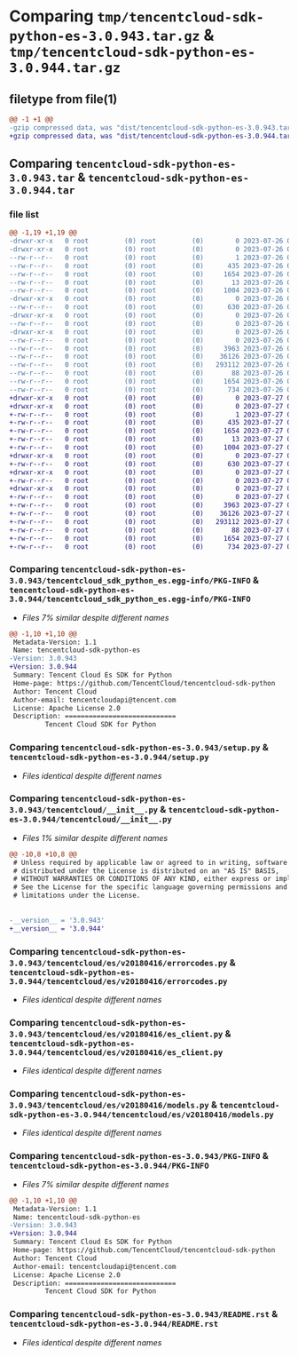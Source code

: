 # Comparing `tmp/tencentcloud-sdk-python-es-3.0.943.tar.gz` & `tmp/tencentcloud-sdk-python-es-3.0.944.tar.gz`

## filetype from file(1)

```diff
@@ -1 +1 @@
-gzip compressed data, was "dist/tencentcloud-sdk-python-es-3.0.943.tar", last modified: Wed Jul 26 00:37:17 2023, max compression
+gzip compressed data, was "dist/tencentcloud-sdk-python-es-3.0.944.tar", last modified: Thu Jul 27 02:15:33 2023, max compression
```

## Comparing `tencentcloud-sdk-python-es-3.0.943.tar` & `tencentcloud-sdk-python-es-3.0.944.tar`

### file list

```diff
@@ -1,19 +1,19 @@
-drwxr-xr-x   0 root         (0) root         (0)        0 2023-07-26 00:37:17.000000 tencentcloud-sdk-python-es-3.0.943/
-drwxr-xr-x   0 root         (0) root         (0)        0 2023-07-26 00:37:17.000000 tencentcloud-sdk-python-es-3.0.943/tencentcloud_sdk_python_es.egg-info/
--rw-r--r--   0 root         (0) root         (0)        1 2023-07-26 00:37:17.000000 tencentcloud-sdk-python-es-3.0.943/tencentcloud_sdk_python_es.egg-info/dependency_links.txt
--rw-r--r--   0 root         (0) root         (0)      435 2023-07-26 00:37:17.000000 tencentcloud-sdk-python-es-3.0.943/tencentcloud_sdk_python_es.egg-info/SOURCES.txt
--rw-r--r--   0 root         (0) root         (0)     1654 2023-07-26 00:37:17.000000 tencentcloud-sdk-python-es-3.0.943/tencentcloud_sdk_python_es.egg-info/PKG-INFO
--rw-r--r--   0 root         (0) root         (0)       13 2023-07-26 00:37:17.000000 tencentcloud-sdk-python-es-3.0.943/tencentcloud_sdk_python_es.egg-info/top_level.txt
--rw-r--r--   0 root         (0) root         (0)     1004 2023-07-26 00:37:17.000000 tencentcloud-sdk-python-es-3.0.943/setup.py
-drwxr-xr-x   0 root         (0) root         (0)        0 2023-07-26 00:37:17.000000 tencentcloud-sdk-python-es-3.0.943/tencentcloud/
--rw-r--r--   0 root         (0) root         (0)      630 2023-07-26 00:37:17.000000 tencentcloud-sdk-python-es-3.0.943/tencentcloud/__init__.py
-drwxr-xr-x   0 root         (0) root         (0)        0 2023-07-26 00:37:17.000000 tencentcloud-sdk-python-es-3.0.943/tencentcloud/es/
--rw-r--r--   0 root         (0) root         (0)        0 2023-07-26 00:37:17.000000 tencentcloud-sdk-python-es-3.0.943/tencentcloud/es/__init__.py
-drwxr-xr-x   0 root         (0) root         (0)        0 2023-07-26 00:37:17.000000 tencentcloud-sdk-python-es-3.0.943/tencentcloud/es/v20180416/
--rw-r--r--   0 root         (0) root         (0)        0 2023-07-26 00:37:17.000000 tencentcloud-sdk-python-es-3.0.943/tencentcloud/es/v20180416/__init__.py
--rw-r--r--   0 root         (0) root         (0)     3963 2023-07-26 00:37:17.000000 tencentcloud-sdk-python-es-3.0.943/tencentcloud/es/v20180416/errorcodes.py
--rw-r--r--   0 root         (0) root         (0)    36126 2023-07-26 00:37:17.000000 tencentcloud-sdk-python-es-3.0.943/tencentcloud/es/v20180416/es_client.py
--rw-r--r--   0 root         (0) root         (0)   293112 2023-07-26 00:37:17.000000 tencentcloud-sdk-python-es-3.0.943/tencentcloud/es/v20180416/models.py
--rw-r--r--   0 root         (0) root         (0)       88 2023-07-26 00:37:17.000000 tencentcloud-sdk-python-es-3.0.943/setup.cfg
--rw-r--r--   0 root         (0) root         (0)     1654 2023-07-26 00:37:17.000000 tencentcloud-sdk-python-es-3.0.943/PKG-INFO
--rw-r--r--   0 root         (0) root         (0)      734 2023-07-26 00:37:17.000000 tencentcloud-sdk-python-es-3.0.943/README.rst
+drwxr-xr-x   0 root         (0) root         (0)        0 2023-07-27 02:15:33.000000 tencentcloud-sdk-python-es-3.0.944/
+drwxr-xr-x   0 root         (0) root         (0)        0 2023-07-27 02:15:33.000000 tencentcloud-sdk-python-es-3.0.944/tencentcloud_sdk_python_es.egg-info/
+-rw-r--r--   0 root         (0) root         (0)        1 2023-07-27 02:15:33.000000 tencentcloud-sdk-python-es-3.0.944/tencentcloud_sdk_python_es.egg-info/dependency_links.txt
+-rw-r--r--   0 root         (0) root         (0)      435 2023-07-27 02:15:33.000000 tencentcloud-sdk-python-es-3.0.944/tencentcloud_sdk_python_es.egg-info/SOURCES.txt
+-rw-r--r--   0 root         (0) root         (0)     1654 2023-07-27 02:15:33.000000 tencentcloud-sdk-python-es-3.0.944/tencentcloud_sdk_python_es.egg-info/PKG-INFO
+-rw-r--r--   0 root         (0) root         (0)       13 2023-07-27 02:15:33.000000 tencentcloud-sdk-python-es-3.0.944/tencentcloud_sdk_python_es.egg-info/top_level.txt
+-rw-r--r--   0 root         (0) root         (0)     1004 2023-07-27 02:15:33.000000 tencentcloud-sdk-python-es-3.0.944/setup.py
+drwxr-xr-x   0 root         (0) root         (0)        0 2023-07-27 02:15:33.000000 tencentcloud-sdk-python-es-3.0.944/tencentcloud/
+-rw-r--r--   0 root         (0) root         (0)      630 2023-07-27 02:15:33.000000 tencentcloud-sdk-python-es-3.0.944/tencentcloud/__init__.py
+drwxr-xr-x   0 root         (0) root         (0)        0 2023-07-27 02:15:33.000000 tencentcloud-sdk-python-es-3.0.944/tencentcloud/es/
+-rw-r--r--   0 root         (0) root         (0)        0 2023-07-27 02:15:33.000000 tencentcloud-sdk-python-es-3.0.944/tencentcloud/es/__init__.py
+drwxr-xr-x   0 root         (0) root         (0)        0 2023-07-27 02:15:33.000000 tencentcloud-sdk-python-es-3.0.944/tencentcloud/es/v20180416/
+-rw-r--r--   0 root         (0) root         (0)        0 2023-07-27 02:15:33.000000 tencentcloud-sdk-python-es-3.0.944/tencentcloud/es/v20180416/__init__.py
+-rw-r--r--   0 root         (0) root         (0)     3963 2023-07-27 02:15:33.000000 tencentcloud-sdk-python-es-3.0.944/tencentcloud/es/v20180416/errorcodes.py
+-rw-r--r--   0 root         (0) root         (0)    36126 2023-07-27 02:15:33.000000 tencentcloud-sdk-python-es-3.0.944/tencentcloud/es/v20180416/es_client.py
+-rw-r--r--   0 root         (0) root         (0)   293112 2023-07-27 02:15:33.000000 tencentcloud-sdk-python-es-3.0.944/tencentcloud/es/v20180416/models.py
+-rw-r--r--   0 root         (0) root         (0)       88 2023-07-27 02:15:33.000000 tencentcloud-sdk-python-es-3.0.944/setup.cfg
+-rw-r--r--   0 root         (0) root         (0)     1654 2023-07-27 02:15:33.000000 tencentcloud-sdk-python-es-3.0.944/PKG-INFO
+-rw-r--r--   0 root         (0) root         (0)      734 2023-07-27 02:15:33.000000 tencentcloud-sdk-python-es-3.0.944/README.rst
```

### Comparing `tencentcloud-sdk-python-es-3.0.943/tencentcloud_sdk_python_es.egg-info/PKG-INFO` & `tencentcloud-sdk-python-es-3.0.944/tencentcloud_sdk_python_es.egg-info/PKG-INFO`

 * *Files 7% similar despite different names*

```diff
@@ -1,10 +1,10 @@
 Metadata-Version: 1.1
 Name: tencentcloud-sdk-python-es
-Version: 3.0.943
+Version: 3.0.944
 Summary: Tencent Cloud Es SDK for Python
 Home-page: https://github.com/TencentCloud/tencentcloud-sdk-python
 Author: Tencent Cloud
 Author-email: tencentcloudapi@tencent.com
 License: Apache License 2.0
 Description: ============================
         Tencent Cloud SDK for Python
```

### Comparing `tencentcloud-sdk-python-es-3.0.943/setup.py` & `tencentcloud-sdk-python-es-3.0.944/setup.py`

 * *Files identical despite different names*

### Comparing `tencentcloud-sdk-python-es-3.0.943/tencentcloud/__init__.py` & `tencentcloud-sdk-python-es-3.0.944/tencentcloud/__init__.py`

 * *Files 1% similar despite different names*

```diff
@@ -10,8 +10,8 @@
 # Unless required by applicable law or agreed to in writing, software
 # distributed under the License is distributed on an "AS IS" BASIS,
 # WITHOUT WARRANTIES OR CONDITIONS OF ANY KIND, either express or implied.
 # See the License for the specific language governing permissions and
 # limitations under the License.
 
 
-__version__ = '3.0.943'
+__version__ = '3.0.944'
```

### Comparing `tencentcloud-sdk-python-es-3.0.943/tencentcloud/es/v20180416/errorcodes.py` & `tencentcloud-sdk-python-es-3.0.944/tencentcloud/es/v20180416/errorcodes.py`

 * *Files identical despite different names*

### Comparing `tencentcloud-sdk-python-es-3.0.943/tencentcloud/es/v20180416/es_client.py` & `tencentcloud-sdk-python-es-3.0.944/tencentcloud/es/v20180416/es_client.py`

 * *Files identical despite different names*

### Comparing `tencentcloud-sdk-python-es-3.0.943/tencentcloud/es/v20180416/models.py` & `tencentcloud-sdk-python-es-3.0.944/tencentcloud/es/v20180416/models.py`

 * *Files identical despite different names*

### Comparing `tencentcloud-sdk-python-es-3.0.943/PKG-INFO` & `tencentcloud-sdk-python-es-3.0.944/PKG-INFO`

 * *Files 7% similar despite different names*

```diff
@@ -1,10 +1,10 @@
 Metadata-Version: 1.1
 Name: tencentcloud-sdk-python-es
-Version: 3.0.943
+Version: 3.0.944
 Summary: Tencent Cloud Es SDK for Python
 Home-page: https://github.com/TencentCloud/tencentcloud-sdk-python
 Author: Tencent Cloud
 Author-email: tencentcloudapi@tencent.com
 License: Apache License 2.0
 Description: ============================
         Tencent Cloud SDK for Python
```

### Comparing `tencentcloud-sdk-python-es-3.0.943/README.rst` & `tencentcloud-sdk-python-es-3.0.944/README.rst`

 * *Files identical despite different names*

